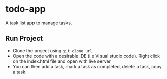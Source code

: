 # todo-app
A task list app to manage tasks.

## Run Project
- Clone the project using `git clone url`
- Open the code with a desirable IDE (i.e Visual studio code). Right click on the index.html file and open with live server
- You can then add a task, mark a task as completed, delete a task, copy a task.